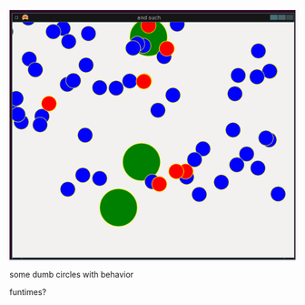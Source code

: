 ![ScreenShot](https://github.com/rranshous/dumbswarm/raw/master/ss.png)

some dumb circles with behavior

funtimes?
